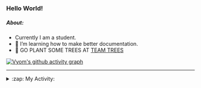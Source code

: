 ### Hello World!

##### About:
- Currently I am a student.
- 🌱 I’m learning how to make better documentation.
- 🌱 GO PLANT SOME TREES AT [TEAM TREES](https://teamtrees.org/)

[![Vyom's github activity graph](https://activity-graph.herokuapp.com/graph?username=Vyvy-vi)](https://github.com/ashutosh00710/github-readme-activity-graph)

---
<details>
  <summary>:zap: My Activity:</summary>
  
<!--START_SECTION:waka-->
![Code Time](http://img.shields.io/badge/Code%20Time-841%20hrs%2014%20mins-blue)

**I'm a Night 🦉** 

```text
🌞 Morning    92 commits     ██░░░░░░░░░░░░░░░░░░░░░░░   9.39% 
🌆 Daytime    282 commits    ███████░░░░░░░░░░░░░░░░░░   28.78% 
🌃 Evening    313 commits    ████████░░░░░░░░░░░░░░░░░   31.94% 
🌙 Night      293 commits    ███████░░░░░░░░░░░░░░░░░░   29.9%

```
📅 **I'm Most Productive on Sunday** 

```text
Monday       131 commits    ███░░░░░░░░░░░░░░░░░░░░░░   13.37% 
Tuesday      132 commits    ███░░░░░░░░░░░░░░░░░░░░░░   13.47% 
Wednesday    154 commits    ████░░░░░░░░░░░░░░░░░░░░░   15.71% 
Thursday     128 commits    ███░░░░░░░░░░░░░░░░░░░░░░   13.06% 
Friday       122 commits    ███░░░░░░░░░░░░░░░░░░░░░░   12.45% 
Saturday     97 commits     ██░░░░░░░░░░░░░░░░░░░░░░░   9.9% 
Sunday       216 commits    █████░░░░░░░░░░░░░░░░░░░░   22.04%

```


📊 **This Week I Spent My Time On** 

```text
🔥 Editors: 
VS Code                  5 hrs 48 mins       █████████████████████████   100.0%

🐱‍💻 Projects: 
CSF                      3 hrs 48 mins       ████████████████░░░░░░░░░   65.21% 
praise                   1 hr 57 mins        ████████░░░░░░░░░░░░░░░░░   33.38% 
palantir                 4 mins              ░░░░░░░░░░░░░░░░░░░░░░░░░   1.41%

```


 Last Updated on 07/08/2022 00:13:05 UTC
<!--END_SECTION:waka-->
</details>
